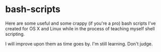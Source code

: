 # bash-scripts
Here are some useful and some crappy (if you're a pro) bash scripts I've created for OS X and Linux while in the process of teaching myself shell scripting.

I will improve upon them as time goes by. I'm still learning. Don't judge.
